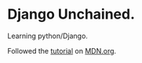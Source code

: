 # Django Unchained.

Learning python/Django.

Followed the <a href="https://developer.mozilla.org/en-US/docs/Learn/Server-side/Django">tutorial</a> on <a href="http://mdn.org"> MDN.org</a>.
